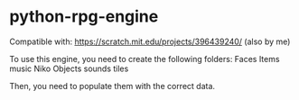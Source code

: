 # python-rpg-engine
Compatible with: https://scratch.mit.edu/projects/396439240/ (also by me)


To use this engine, you need to create the following folders:
Faces
Items
music
Niko
Objects
sounds
tiles

Then, you need to populate them with the correct data.
